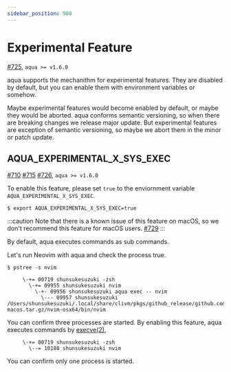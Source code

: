 ```yaml
---
sidebar_position: 900
---
```


# Experimental Feature

[#725](https://github.com/clivm/aqua/issues/725), `aqua >= v1.6.0`

aqua supports the mechanithm for experimental features.
They are disabled by default, but you can enable them with environment variables or somehow.

Maybe experimental features would become enabled by default, or maybe they would be aborted.
aqua conforms semantic versioning, so when there are breaking changes we release major update.
But experimental features are exception of semantic versioning, so maybe we abort them in the minor or patch update.

## AQUA_EXPERIMENTAL_X_SYS_EXEC

[#710](https://github.com/clivm/aqua/issues/710) [#715](https://github.com/clivm/aqua/pull/715) [#726](https://github.com/clivm/aqua/pull/726), `aqua >= v1.6.0`

To enable this feature, please set `true` to the enviornment variable `AQUA_EXPERIMENTAL_X_SYS_EXEC`.

```console
$ export AQUA_EXPERIMENTAL_X_SYS_EXEC=true
````

:::caution
Note that there is a known issue of this feature on macOS, so we don't recommend this feature for macOS users. [#729](https://github.com/clivm/aqua/issues/729)
:::

By default, aqua executes commands as sub commands.

Let's run Neovim with aqua and check the process true.

```console
$ pstree -s nvim
```

```
     \-+= 00719 shunsukesuzuki -zsh
       \-+= 09955 shunsukesuzuki nvim
         \-+- 09956 shunsukesuzuki aqua exec -- nvim
           \--- 09957 shunsukesuzuki /Users/shunsukesuzuki/.local/share/clivm/pkgs/github_release/github.com/neovim/neovim/v0.7.0/nvim-macos.tar.gz/nvim-osx64/bin/nvim
```

You can confirm three processes are started.
By enabling this feature, aqua executes commands by [execve(2)](https://pkg.go.dev/golang.org/x/sys/unix#Exec),

```
     \-+= 00719 shunsukesuzuki -zsh
       \--= 10188 shunsukesuzuki nvim
```

You can confirm only one process is started.
